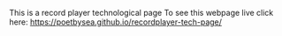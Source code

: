 This is a record player technological page
To see this webpage live click here: https://poetbysea.github.io/recordplayer-tech-page/
